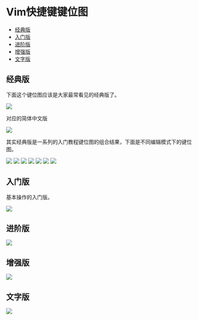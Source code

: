 # Vim快捷键键位图

* [经典版](#经典版)
* [入门版](#入门版)
* [进阶版](#进阶版)
* [增强版](#增强版)
* [文字版](#文字版)

## 经典版

下面这个键位图应该是大家最常看见的经典版了。

![](image/00001.gif)


对应的简体中文版

![](image/00002.gif)


其实经典版是一系列的入门教程键位图的组合结果，下面是不同编辑模式下的键位图。

![](image/00003.gif)
![](image/00004.gif)
![](image/00005.gif)
![](image/00006.gif)
![](image/00007.gif)
![](image/00008.gif)
![](image/00009.gif)


## 入门版

基本操作的入门版。

![](image/00010.png)

## 进阶版

![](image/00011.png)


## 增强版

![](image/00012.png)


## 文字版

![](image/00013.png)